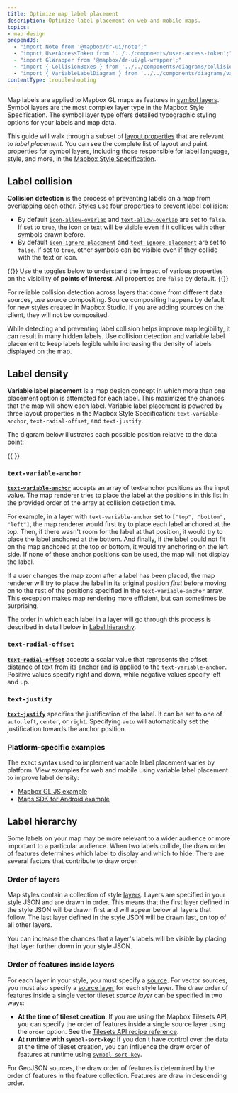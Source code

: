 ```yaml
---
title: Optimize map label placement
description: Optimize label placement on web and mobile maps.
topics:
- map design
prependJs:
  - "import Note from '@mapbox/dr-ui/note';"
  - "import UserAccessToken from '../../components/user-access-token';"
  - "import GlWrapper from '@mapbox/dr-ui/gl-wrapper';"
  - "import { CollisionBoxes } from '../../components/diagrams/collision-boxes';"
  - "import { VariableLabelDiagram } from '../../components/diagrams/variable-label-diagram';"
contentType: troubleshooting
---
```


Map labels are applied to Mapbox GL maps as features in [symbol layers](https://docs.mapbox.com/mapbox-gl-js/style-spec/#layers-symbol). Symbol layers are the most complex layer type in the Mapbox Style Specification. The symbol layer type offers detailed typographic styling options for your labels and map data.

This guide will walk through a subset of [layout properties](/help/glossary/layout-paint-property/) that are relevant to _label placement_. You can see the complete list of layout and paint properties for symbol layers, including those responsible for label language, style, and more, in the [Mapbox Style Specification](https://docs.mapbox.com/mapbox-gl-js/style-spec/#layers-symbol).

## Label collision

**Collision detection** is the process of preventing labels on a map from overlapping each other. Styles use four properties to prevent label collision:

- By default [`icon-allow-overlap`](https://docs.mapbox.com/mapbox-gl-js/style-spec/#layout-symbol-icon-allow-overlap) and [`text-allow-overlap`](https://docs.mapbox.com/mapbox-gl-js/style-spec/#layout-symbol-text-allow-overlap) are set to `false`. If set to `true`, the icon or text will be visible even if it collides with other symbols drawn before.
- By default [`icon-ignore-placement`](https://docs.mapbox.com/mapbox-gl-js/style-spec/#layout-symbol-icon-ignore-placement) and [`text-ignore-placement`](https://docs.mapbox.com/mapbox-gl-js/style-spec/#layout-symbol-text-ignore-placement) are set to `false`. If set to `true`, other symbols can be visible even if they collide with the text or icon.

{{<GlWrapper><CollisionBoxes>}}
Use the toggles below to understand the impact of various properties on the visibility of **points of interest**. All properties are `false` by default.
{{</CollisionBoxes></GlWrapper>}}

<!-- Is this still true? -->
For reliable collision detection across layers that come from different data sources, use source compositing. Source compositing happens by default for new styles created in Mapbox Studio. If you are adding sources on the client, they will not be composited.

While detecting and preventing label collision helps improve map legibility, it can result in many hidden labels. Use collision detection and variable label placement to keep labels legible while increasing the density of labels displayed on the map.

## Label density

**Variable label placement** is a map design concept in which more than one placement option is attempted for each label. This maximizes the chances that the map will show each label. Variable label placement is powered by three layout properties in the Mapbox Style Specification: `text-variable-anchor`, `text-radial-offset`, and `text-justify`.

The digaram below illustrates each possible position relative to the data point:

{{ <VariableLabelDiagram /> }}

### `text-variable-anchor`

[**`text-variable-anchor`**](https://docs.mapbox.com/mapbox-gl-js/style-spec/#layout-symbol-text-variable-anchor) accepts an array of text-anchor positions as the input value. The map renderer tries to place the label at the positions in this list in the provided order of the array at collision detection time.

For example, in a layer with `text-variable-anchor` set to `["top", "bottom", "left"]`, the map renderer would first try to place each label anchored at the top. Then, if there wasn't room for the label at that position, it would try to place the label anchored at the bottom. And finally, if the label could not fit on the map anchored at the top or bottom, it would try anchoring on the left side. If none of these anchor positions can be used, the map will not display the label.

If a user changes the map zoom after a label has been placed, the map renderer will try to place the label in its original position _first_ before moving on to the rest of the positions specified in the `text-variable-anchor` array. This exception makes map rendering more efficient, but can sometimes be surprising.

The order in which each label in a layer will go through this process is described in detail below in [Label hierarchy](#label-hierarchy).

### `text-radial-offset`

[**`text-radial-offset`**](https://docs.mapbox.com/mapbox-gl-js/style-spec/#layout-symbol-text-radial-offset) accepts a scalar value that represents the offset distance of text from its anchor and is applied to the `text-variable-anchor`. Positive values specify right and down, while negative values specify left and up.

### `text-justify`

[**`text-justify`**](https://docs.mapbox.com/mapbox-gl-js/style-spec/#layout-symbol-text-justify) specifies the justification of the label. It can be set to one of `auto`, `left`, `center`, or `right`. Specifying `auto` will automatically set the justification towards the anchor position.

### Platform-specific examples

The exact syntax used to implement variable label placement varies by platform. View examples for web and mobile using variable label placement to improve label density:

- [Mapbox GL JS example](https://docs.mapbox.com/mapbox-gl-js/example/variable-label-placement/)
- [Maps SDK for Android example](https://docs.mapbox.com/android/maps/examples/variable-label-placement/)


## Label hierarchy

Some labels on your map may be more relevant to a wider audience or more important to a particular audience. When two labels collide, the draw order of features determines which label to display and which to hide. There are several factors that contribute to draw order.

### Order of layers

<!-- copyeditor disable retext-passive -->
Map styles contain a collection of style [layers](/help/glossary/layer/). Layers are specified in your style JSON and are drawn in order. This means that the first layer defined in the style JSON will be drawn first and will appear below all layers that follow. The last layer defined in the style JSON will be drawn last, on top of all other layers.

You can increase the chances that a layer's labels will be visible by placing that layer further down in your style JSON.
<!-- copyeditor enable retext-passive -->


### Order of features inside layers

For each layer in your style, you must specify a [source](/help/glossary/source/). For vector sources, you must also specify a [source layer](/help/glossary/source-layer/) for each style layer. The draw order of features inside a single vector tileset _source layer_ can be specified in two ways:

- **At the time of tileset creation**: If you are using the Mapbox Tilesets API, you can specify the order of features inside a single source layer using the `order` option. See the [Tilesets API recipe reference](https://docs.mapbox.com/help/troubleshooting/tileset-recipe-reference/).
- **At runtime with `symbol-sort-key`**: If you don't have control over the data at the time of tileset creation, you can influence the draw order of features at runtime using [`symbol-sort-key`](https://docs.mapbox.com/mapbox-gl-js/style-spec/#layout-symbol-symbol-sort-key).

For GeoJSON sources, the draw order of features is determined by the order of features in the feature collection. Features are draw in descending order.
